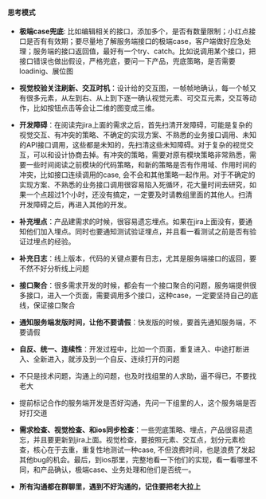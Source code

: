 #### 思考模式

* **极端case兜底**: 比如编辑相关的接口，添加多个，是否有数量限制；小红点接口是否有有效期；要尽量地了解服务端接口的极端case，客户端做好应急处理；服务端的接口返回值，最好有一个try、catch。比如说调用某个接口，把接口错误也做出假设，严格兜底，要问一下产品，兜底策略，是否需要loadinig、展位图

* **视觉校验关注刷新、交互时机**：设计给的交互图，一帧帧地确认，每一个帧又有很多元素，从左到右、从上到下逐一确认视觉元素、可交互元素，交互等动作，比如按钮点击等会让二维的图变成三维。

* **开发障碍**：在阅读完jira上面的需求之后，首先扫清开发障碍，可能是复杂的视觉交互、有冲突的策略、不确定的实现方案、不熟悉的业务接口调用、未知的API接口调用，这些都是未知的，先扫清这些未知障碍。对于复杂的视觉交互，可以和设计协商去掉。有冲突的策略，需要对原有模块策略非常熟悉，需要一些时间阅读之前模块的代码策略，和新的策略是否有作用域、作用时间的冲突，比如接口连续调用的case, 会不会和其他策略一起作用。对于不确定的实现方案、不熟悉的业务接口调用很容易陷入死循环，花大量时间去研究，如果一个点超过1个小时，还没有搞定，一定要及时请教组里面的其他人。扫清开发障碍之后，再进入其他的开发。

* **补充埋点**：产品建需求的时候，很容易遗忘埋点。如果在jira上面没有，要通知他们加入埋点。同时也要通知测试验证埋点，并且看一看测试之前是否有验证过埋点的经验。

* **补充日志**：线上版本，代码的关键点要有日志，尤其是服务端接口的返回，要不然不好分析线上问题

* **接口聚合**：很多需求开发的时候，都会有一个接口聚合的问题，服务端提供很多接口，进入一个页面，需要调用多个接口，这种case，一定要坚持自己的底线，保证接口聚合

* **通知服务端发版时间，让他不要请假**：快发版的时候，要首先通知服务端，不要请假

* **自反、统一、连续性**：开发过程中，比如一个页面，重复进入、中途打断进入、全新进入，就涉及到一个自反、连续打开的问题

* 不只是技术问题，沟通上的问题，也及时找组里的人求助，逼不得已，不要找老大

* 提前标记合作的服务端开发是否好沟通，先问一下组里的人，这个服务端是否好打交道

* **需求检查、视觉检查、和ios同步检查**：一些兜底策略、埋点，产品很容易遗忘，并且要更新到jira上面。视觉检查，要按照元素、交互点，划分元素检查，核心在于去重，重复性地测试一种case, 不但浪费时间，也是浪费了发起其他bug的机会。最后，到ios那里，完整地看一下他们的实现，看一看哪里不同，和产品确认，极端case、业务处理和他们是否统一。

* **所有沟通都在群聊里，遇到不好沟通的，记住要把老大拉上**

  